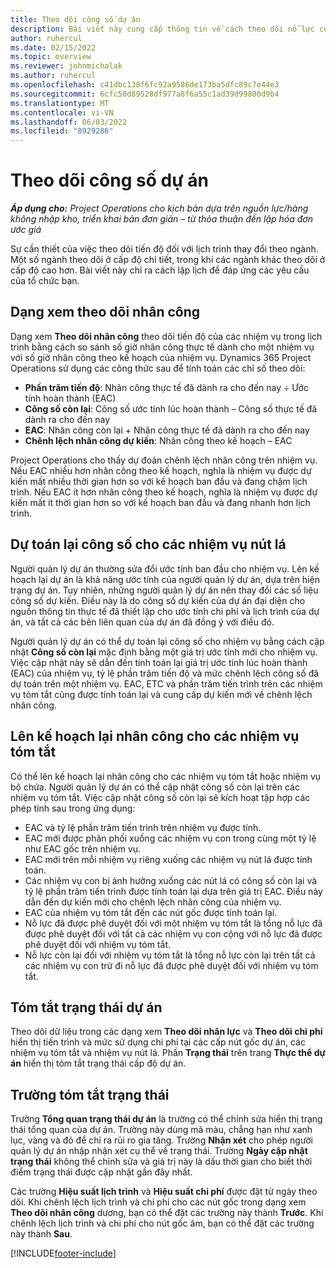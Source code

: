 ```yaml
---
title: Theo dõi công số dự án
description: Bài viết này cung cấp thông tin về cách theo dõi nỗ lực của dự án và tiến độ công việc.
author: ruhercul
ms.date: 02/15/2022
ms.topic: overview
ms.reviewer: johnmichalak
ms.author: ruhercul
ms.openlocfilehash: c41dbc138f6fc92a9586de173ba5dfc89c7e44e3
ms.sourcegitcommit: 6cfc50d89528df977a8f6a55c1ad39d99800d9b4
ms.translationtype: MT
ms.contentlocale: vi-VN
ms.lasthandoff: 06/03/2022
ms.locfileid: "8929286"
---
```

# <a name="project-effort-tracking"></a>Theo dõi công số dự án

_**Áp dụng cho:** Project Operations cho kịch bản dựa trên nguồn lực/hàng không nhập kho, triển khai bản đơn giản – từ thỏa thuận đến lập hóa đơn ước giá_

Sự cần thiết của việc theo dõi tiến độ đối với lịch trình thay đổi theo ngành. Một số ngành theo dõi ở cấp độ chi tiết, trong khi các ngành khác theo dõi ở cấp độ cao hơn. Bài viết này chỉ ra cách lập lịch để đáp ứng các yêu cầu của tổ chức bạn.

## <a name="effort-tracking-view"></a>Dạng xem theo dõi nhân công

Dạng xem **Theo dõi nhân công** theo dõi tiến độ của các nhiệm vụ trong lịch trình bằng cách so sánh số giờ nhân công thực tế dành cho một nhiệm vụ với số giờ nhân công theo kế hoạch của nhiệm vụ. Dynamics 365 Project Operations sử dụng các công thức sau để tính toán các chỉ số theo dõi:

- **Phần trăm tiến độ**: Nhân công thực tế đã dành ra cho đến nay ÷ Ước tính hoàn thành (EAC) 
- **Công số còn lại**: Công số ước tính lúc hoàn thành – Công số thực tế đã dành ra cho đến nay 
- **EAC**: Nhân công còn lại + Nhân công thực tế đã dành ra cho đến nay 
- **Chênh lệch nhân công dự kiến**: Nhân công theo kế hoạch – EAC

Project Operations cho thấy dự đoán chênh lệch nhân công trên nhiệm vụ. Nếu EAC nhiều hơn nhân công theo kế hoạch, nghĩa là nhiệm vụ được dự kiến mất nhiều thời gian hơn so với kế hoạch ban đầu và đang chậm lịch trình. Nếu EAC ít hơn nhân công theo kế hoạch, nghĩa là nhiệm vụ được dự kiến mất ít thời gian hơn so với kế hoạch ban đầu và đang nhanh hơn lịch trình.

## <a name="reprojecting-effort-on-leaf-node-tasks"></a>Dự toán lại công số cho các nhiệm vụ nút lá

Người quản lý dự án thường sửa đổi ước tính ban đầu cho nhiệm vụ. Lên kế hoạch lại dự án là khả năng ước tính của người quản lý dự án, dựa trên hiện trạng dự án. Tuy nhiên, những người quản lý dự án nên thay đổi các số liệu công số dự kiến. Điều này là do công số dự kiến của dự án đại diện cho nguồn thông tin thực tế đã thiết lập cho ước tính chi phí và lịch trình của dự án, và tất cả các bên liên quan của dự án đã đồng ý với điều đó.

Người quản lý dự án có thể dự toán lại công số cho nhiệm vụ bằng cách cập nhật **Công số còn lại** mặc định bằng một giá trị ước tính mới cho nhiệm vụ. Việc cập nhật này sẽ dẫn đến tính toán lại giá trị ước tính lúc hoàn thành (EAC) của nhiệm vụ, tỷ lệ phần trăm tiến độ và mức chênh lệch công số đã dự toán trên một nhiệm vụ. EAC, ETC và phần trăm tiến trình trên các nhiệm vụ tóm tắt cũng được tính toán lại và cung cấp dự kiến mới về chênh lệch nhân công.

## <a name="reprojection-of-effort-on-summary-tasks"></a>Lên kế hoạch lại nhân công cho các nhiệm vụ tóm tắt

Có thể lên kế hoạch lại nhân công cho các nhiệm vụ tóm tắt hoặc nhiệm vụ bộ chứa. Người quản lý dự án có thể cập nhật công số còn lại trên các nhiệm vụ tóm tắt. Việc cập nhật công số còn lại sẽ kích hoạt tập hợp các phép tính sau trong ứng dụng:

- EAC và tỷ lệ phần trăm tiến trình trên nhiệm vụ được tính.
- EAC mới được phân phối xuống các nhiệm vụ con trong cùng một tỷ lệ như EAC gốc trên nhiệm vụ.
- EAC mới trên mỗi nhiệm vụ riêng xuống các nhiệm vụ nút lá được tính toán. 
- Các nhiệm vụ con bị ảnh hưởng xuống các nút lá có công số còn lại và tỷ lệ phần trăm tiến trình được tính toán lại dựa trên giá trị EAC. Điều này dẫn đến dự kiến mới cho chênh lệch nhân công của nhiệm vụ. 
- EAC của nhiệm vụ tóm tắt đến các nút gốc được tính toán lại.
- Nỗ lực đã được phê duyệt đối với một nhiệm vụ tóm tắt là tổng nỗ lực đã được phê duyệt đối với tất cả các nhiệm vụ con cộng với nỗ lực đã được phê duyệt đối với nhiệm vụ tóm tắt.
- Nỗ lực còn lại đối với nhiệm vụ tóm tắt là tổng nỗ lực còn lại trên tất cả các nhiệm vụ con trừ đi nỗ lực đã được phê duyệt đối với nhiệm vụ tóm tắt.

## <a name="project-status-summary"></a>Tóm tắt trạng thái dự án

Theo dõi dữ liệu trong các dạng xem **Theo dõi nhân lực** và **Theo dõi chi phí** hiển thị tiến trình và mức sử dụng chi phí tại các cấp nút gốc dự án, các nhiệm vụ tóm tắt và nhiệm vụ nút lá. Phần **Trạng thái** trên trang **Thực thể dự án** hiển thị tóm tắt trạng thái cấp độ dự án.

## <a name="status-summary-fields"></a>Trường tóm tắt trạng thái

Trường **Tổng quan trạng thái dự án** là trường có thể chỉnh sửa hiển thị trạng thái tổng quan của dự án. Trường này dùng mã màu, chẳng hạn như xanh lục, vàng và đỏ để chỉ ra rủi ro gia tăng. Trường **Nhận xét** cho phép người quản lý dự án nhập nhận xét cụ thể về trạng thái. Trường **Ngày cập nhật trạng thái** không thể chỉnh sửa và giá trị này là dấu thời gian cho biết thời điểm trạng thái được cập nhật gần đây nhất.

Các trường **Hiệu suất lịch trình** và **Hiệu suất chi phí** được đặt từ ngày theo dõi. Khi chênh lệch lịch trình và chi phí cho các nút gốc trong dạng xem **Theo dõi nhân công** dương, bạn có thể đặt các trường này thành **Trước**. Khi chênh lệch lịch trình và chi phí cho nút gốc âm, bạn có thể đặt các trường này thành **Sau**.


[!INCLUDE[footer-include](../includes/footer-banner.md)]
